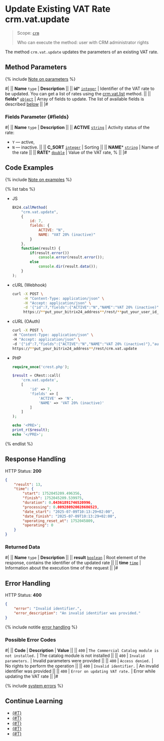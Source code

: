 # Update Existing VAT Rate crm.vat.update

> Scope: [`crm`](../../../scopes/permissions.md)
>
> Who can execute the method: user with CRM administrator rights

The method `crm.vat.update` updates the parameters of an existing VAT rate.

## Method Parameters

{% include [Note on parameters](../../../../_includes/required.md) %}

#|
|| **Name**
`type` | **Description** ||
|| **id*** 
[`integer`](../../../data-types.md) | Identifier of the VAT rate to be updated. You can get a list of rates using the [crm.vat.list](./crm-vat-list.md) method. ||
|| **fields*** 
[`object`](../../../data-types.md) | Array of fields to update. The list of available fields is described [below](#fields)  ||
|#

### Fields Parameter {#fields}

#|
|| **Name**
 `type` | **Description** ||
|| **ACTIVE** 
[`string`](../../../data-types.md) | Activity status of the rate:
- `Y` — active,
- `N` — inactive.
||
|| **C_SORT** 
[`integer`](../../../data-types.md) | Sorting ||
|| **NAME*** 
[`string`](../../../data-types.md) | Name of the rate ||
|| **RATE*** 
[`double`](../../../data-types.md) | Value of the VAT rate, % ||
|#

## Code Examples

{% include [Note on examples](../../../../_includes/examples.md) %}

{% list tabs %}

- JS

    ```js
    BX24.callMethod(
        "crm.vat.update",
        {
            id: 7,
            fields: {
                ACTIVE: "N",
                NAME: "VAT 20% (inactive)"
            }
        },
        function(result) {
            if(result.error())
                console.error(result.error());
            else
                console.dir(result.data());
        }
    );
    ```

- cURL (Webhook)

    ```bash
    curl -X POST \
         -H "Content-Type: application/json" \
         -H "Accept: application/json" \
         -d '{"id":7,"fields":{"ACTIVE":"N","NAME":"VAT 20% (inactive)"}}' \
         https://**put_your_bitrix24_address**/rest/**put_your_user_id_here**/**put_your_webhook_here**/crm.vat.update
    ```

- cURL (OAuth)

    ```bash
    curl -X POST \
    -H "Content-Type: application/json" \
    -H "Accept: application/json" \
    -d '{"id":7,"fields":{"ACTIVE":"N","NAME":"VAT 20% (inactive)"},"auth":"**put_access_token_here**"}' \
    https://**put_your_bitrix24_address**/rest/crm.vat.update
    ```

- PHP

    ```php
    require_once('crest.php');

    $result = CRest::call(
        'crm.vat.update',
        [
            'id' => 7,
            'fields' => [
                'ACTIVE' => 'N',
                'NAME' => 'VAT 20% (inactive)'
            ]
        ]
    );

    echo '<PRE>';
    print_r($result);
    echo '</PRE>';
    ```

{% endlist %}

## Response Handling

HTTP Status: **200**

```json
{
    "result": 13,
    "time": {
        "start": 1752045209.496356,
        "finish": 1752045209.539975,
        "duration": 0.04361891746520996,
        "processing": 0.009280920028686523,
        "date_start": "2025-07-09T10:13:29+02:00",
        "date_finish": "2025-07-09T10:13:29+02:00",
        "operating_reset_at": 1752045809,
        "operating": 0
    }
}
```

### Returned Data

#|
|| **Name**
`type` | **Description** ||
|| **result**
[`boolean`](../../../data-types.md) | Root element of the response, contains the identifier of the updated rate ||
|| **time**
[`time`](../../../data-types.md#time) | Information about the execution time of the request ||
|#

## Error Handling

HTTP Status: **400**

```json
{
    "error": "Invalid identifier.",
    "error_description": "An invalid identifier was provided."
}
```

{% include notitle [error handling](../../../../_includes/error-info.md) %}

### Possible Error Codes

#|
|| **Code** | **Description** | **Value** ||
|| `400`     | `The Commercial Catalog module is not installed.` | The catalog module is not installed ||
|| `400`     | `Invalid parameters.` | Invalid parameters were provided ||
|| `400`     | `Access denied.` | No rights to perform the operation ||
|| `400`     | `Invalid identifier.` | An invalid identifier was provided ||
|| `400`     | `Error on updating VAT rate.` | Error while updating the VAT rate ||
|#

{% include [system errors](../../../../_includes/system-errors.md) %}

## Continue Learning

- [{#T}](./crm-vat-fields.md)
- [{#T}](./crm-vat-list.md)
- [{#T}](./crm-vat-get.md)
- [{#T}](./crm-vat-add.md)
- [{#T}](./crm-vat-delete.md)